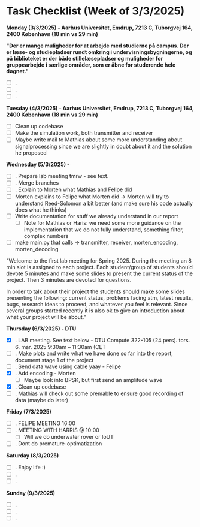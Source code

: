 # Task Checklist (Week of 3/3/2025)

**Monday (3/3/2025) - Aarhus Universitet, Emdrup, 7213 C, Tuborgvej 164, 2400 København (18 min vs 29 min)**

**"Der er mange muligheder for at arbejde med studierne på campus. Der er læse- og studiepladser rundt omkring i undervisningsbygningerne, og på biblioteket er der både stillelæsepladser og muligheder for gruppearbejde i særlige områder, som er åbne for studerende hele døgnet."**

- [ ] .
- [ ] .
- [ ] .

**Tuesday (4/3/2025) -  Aarhus Universitet, Emdrup, 7213 C, Tuborgvej 164, 2400 København (18 min vs 29 min)**

- [ ] Clean up codebase
- [ ] Make the simulation work, both transmitter and receiver
- [ ] Maybe write mail to Mathias about some more understanding about signalprocessing since we are slightly in doubt about it and the solution he proposed

**Wednesday (5/3/2025) -**

- [ ] . Prepare lab meeting  tmrw - see text.
- [ ] . Merge branches
- [ ] . Explain to Morten what Mathias and Felipe did
- [ ] Morten explains to Felipe what Morten did -> Morten will try to understand Reed-Solomon a bit better (and make sure his code actually does what he thinks)
- [ ] Write documentation for stuff we already understand in our report
  - [ ] Note for Mathias or Haris: we need some more guidance on the implementation that we do not fully understand, something filter, complex numbers
- [ ] make main.py that calls -> transmitter, receiver, morten_encoding, morten_decoding

"Welcome to the first lab meeting for Spring 2025. During the meeting an 8 min slot is assigned to each project. Each student/group of students should devote 5 minutes and make some slides to present the current status of the project. Then 3 minutes are devoted for questions.

In order to talk about their project the students should make some slides presenting the following: current status, problems facing atm, latest results, bugs, research ideas to proceed, and whatever you feel is relevant. Since several groups started recently it is also ok to give an introduction about what your project will be about."

**Thursday (6/3/2025) - DTU**

- [X] . LAB meeting. See text below - DTU Compute 322-105 (24 pers). tors. 6. mar. 2025 9:30am – 11:30am (CET
- [ ] . Make plots and write what we have done so far into the report, document stage 1 of the project
- [ ] . Send data wave using cable yaay - Felipe
- [X] . Add encoding - Morten
  - [ ] Maybe look into BPSK, but first send an amplitude wave
- [X] . Clean up codebase
- [ ] . Mathias will check out some premable to ensure good recording of data (maybe do later)

**Friday (7/3/2025)**

- [ ] . FELIPE MEETING 16:00
- [ ] . MEETING WITH HARRIS @ 10:00
  - [ ] Will we do underwater rover or IoUT
- [ ] . Dont do premature-optimatization

**Saturday (8/3/2025)**

- [ ] . Enjoy life :)
- [ ] .
- [ ] .

**Sunday (9/3/2025)**

- [ ] .
- [ ] .
- [ ] .

